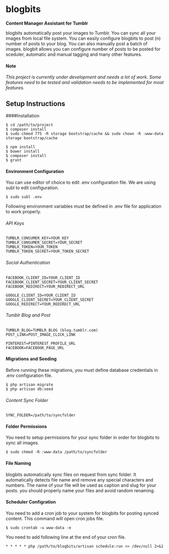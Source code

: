 # blogbits
**Content Manager Assistant for Tumblr**

blogbits automatically post your images to Tumblr. You can sync all your images from local file system. You can easily 
configure blogbits to post (n) number of posts to your blog. You can also manually post a batch of images. blogbit allows 
you can configure number of posts to be posted for sceduler, automatic and manual tagging and many other features.

#### Note
*This project is currently under development and needs a lot of work. Some features need to be tested and validation 
needs to be implemented for most features.*

## Setup Instructions

####Installation

```
$ cd /path/to/project
$ composer install
$ sudo chmod 775 -R storage bootstrap/cache && sudo chown -R :www-data storage bootstrap/cache

$ npm install
$ bower install
$ composer install
$ grunt
```

#### Environment Configuration

You can use editor of choice to edit .env configuration file. We are using subl to edit configuration.
```
$ sudo subl .env
```
Following environment variables must be defined in .env file for application to work properly.

###### API Keys
```
TUMBLR_CONSUMER_KEY=YOUR_KEY
TUMBLR_CONSUMER_SECRET=YOUR_SECRET
TUMBLR_TOKEN=YOUR_TOKEN
TUMBLR_TOKEN_SECRET=YOUR_TOKEN_SECRET
```
###### Social Authentication
```
FACEBOOK_CLIENT_ID=YOUR_CLIENT_ID
FACEBOOK_CLIENT_SECRET=YOUR_CLIENT_SECRET
FACEBOOK_REDIRECT=YOUR_REDIRECT_URL

GOOGLE_CLIENT_ID=YOUR_CLIENT_ID
GOOGLE_CLIENT_SECRET=YOUR_CLIENT_SECRET
GOOGLE_REDIRECT=YOUR_REDIRECT_URL
```

###### Tumblr Blog and Post
```
TUMBLR_BLOG=TUMBLR_BLOG (blog.tumblr.com)
POST_LINK=POST_IMAGE_CLICK_LINK

PINTEREST=PINTEREST_PROFILE_URL
FACEBOOK=FACEBOOK_PAGE_URL
````

#### Migrations and Seeding
Before running these migrations, you must define database credentials in .env configuration file.
```
$ php artisan migrate
$ php artisan db:seed
```

###### Content Sync Folder
````
SYNC_FOLDER=/path/to/syncfolder
````

#### Folder Permissions
You need to setup permissions for your sync folder in order for blogbits to sync all images.
```
$ sudo chmod -R :www-data /path/to/syncfolder
```

#### File Naming
blogbits automatically sync files on request from sync folder. It automatically detects file name 
and remove any special characters and numbers. The name of your file will be used as caption and slug
for your posts. you should properly name your files and avoid random renaming.

#### Scheduler Configration
You need to add a cron job to your system for blogbits for posting synced content. This command will open
cron jobs file.
```
$ sudo crontab -u www-data -e
```
You need to add following line at the end of your cron file.
```
* * * * * php /path/to/blogbits/artisan schedule:run >> /dev/null 2>&1
```








